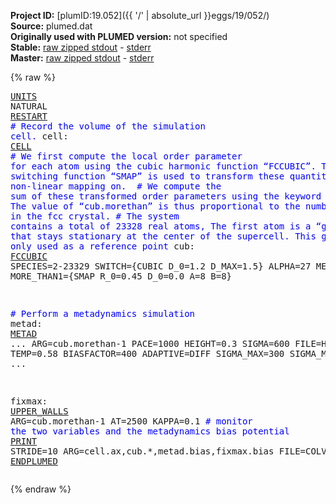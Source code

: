 **Project ID:** [plumID:19.052]({{ '/' | absolute_url }}eggs/19/052/)  
**Source:** plumed.dat  
**Originally used with PLUMED version:** not specified  
**Stable:** [raw zipped stdout](plumed.dat.plumed.stdout.txt.zip) - [stderr](plumed.dat.plumed.stderr)  
**Master:** [raw zipped stdout](plumed.dat.plumed_master.stdout.txt.zip) - [stderr](plumed.dat.plumed_master.stderr)  

{% raw %}<pre>
<a href="https://plumed.github.io/doc-master/user-doc/html/_u_n_i_t_s.html">UNITS</a> NATURAL 
<a href="https://plumed.github.io/doc-master/user-doc/html/_r_e_s_t_a_r_t.html">RESTART</a>
<span style="color:blue"># Record the volume of the simulation cell.</span>
cell: <a href="https://plumed.github.io/doc-master/user-doc/html/_c_e_l_l.html">CELL</a>
<span style="color:blue"># We first compute the local order parameter for each atom using the cubic harmonic function “FCCUBIC”. The sigmoid switching function “SMAP” is used to transform these quantities with a non-linear mapping on. </span>
<span style="color:blue"># We compute the sum of these transformed order parameters using the keyword “MORE THAN”. The value of “cub.morethan” is thus proportional to the number of atoms in the fcc crystal.</span>
<span style="color:blue"># The system contains a total of 23328 real atoms, The first atom is a “ghost” atom that stays stationary at the center of the supercell. This ghost atom is only used as a reference point</span>
cub: <a href="https://plumed.github.io/doc-master/user-doc/html/_f_c_c_u_b_i_c.html">FCCUBIC</a> SPECIES=2-23329 SWITCH={CUBIC D_0=1.2 D_MAX=1.5} ALPHA=27 MEAN MORE_THAN1={SMAP R_0=0.45 D_0=0.0 A=8 B=8}

<span style="color:blue"># Perform a metadynamics simulation</span>
metad: <a href="https://plumed.github.io/doc-master/user-doc/html/_m_e_t_a_d.html">METAD</a> ...
ARG=cub.morethan-1
PACE=1000 HEIGHT=0.3 SIGMA=600 FILE=HILLS TEMP=0.58 BIASFACTOR=400
ADAPTIVE=DIFF SIGMA_MAX=300 SIGMA_MIN=0.1 
... 

fixmax: <a href="https://plumed.github.io/doc-master/user-doc/html/_u_p_p_e_r__w_a_l_l_s.html">UPPER_WALLS</a> ARG=cub.morethan-1 AT=2500 KAPPA=0.1
<span style="color:blue"># monitor the two variables and the metadynamics bias potential </span>
<a href="https://plumed.github.io/doc-master/user-doc/html/_p_r_i_n_t.html">PRINT</a> STRIDE=10 ARG=cell.ax,cub.*,metad.bias,fixmax.bias FILE=COLVAR
<a href="https://plumed.github.io/doc-master/user-doc/html/_e_n_d_p_l_u_m_e_d.html">ENDPLUMED</a>
</pre>{% endraw %}
